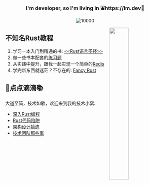 <h3 align="center">I'm developer, so I'm living in ⛲️https://im.dev🌲  </h3>

<p align="middle">
   <img src="https://komarev.com/ghpvc/?username=sunface" alt="10000" />
</p>

<a href="https://github.com/savecost/datav">
  <img src="https://github.com/sunface/sunface/blob/master/assets/ferris.gif" align="right" width="35%"/>
</a>

## 不知名Rust教程
1. 学习一本入门到精通的书: [<<Rust语言圣经>>](https://github.com/sunface/rust-course)
2. 做一些书本配套的[练习题](https://github.com/sunface/rust-course/tree/main/excercises)
3. 从实践中提升，跟我一起实现一个简单的[Redis](https://github.com/sunface/rust-course/tree/main/pratice/mini-redis)
4. 学完新东西就迷茫？不存在的: [Fancy Rust](https://github.com/sunface/fancy-rust)

## 📖点点滴滴📚
大道至简，技术如歌，欢迎来到我的技术小窝.

- [深入Rust编程](https://www.zhihu.com/column/c_1454398504831115264)
- [Rust代码陷阱](https://www.zhihu.com/column/c_1454754106916806656)
- [架构设计拾遗](https://www.zhihu.com/column/c_1458369953824534528)
- [技术团队那些事](https://www.zhihu.com/column/c_1458370426421911552)




